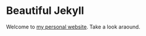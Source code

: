 # Beautiful Jekyll

Welcome to [my personal website](https://josemyduarte.github.io/). Take a look araound.